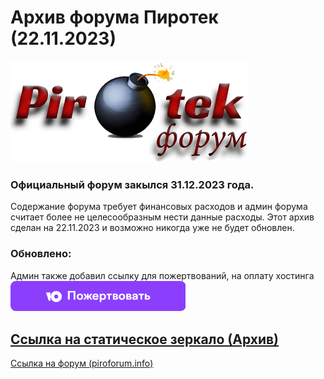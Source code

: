 # Архив форума Пиротек (22.11.2023)


<a href="https://piroforum-pirotek-archive.github.io/PIROFORUM-ARCHIVE/" target="_blank">
  <img src="png/logo.png" alt="PiroTek_Logo" width="380px">
</a>

### Официальный форум закылся 31.12.2023 года.
Cодержание форума требует финансовых расходов и админ форума считает более не целесообразным нести данные расходы. Этот архив сделан на 22.11.2023 и возможно никогда уже не будет обновлен.  


### Обновлено:  
Админ также добавил ссылку для пожертвований, на оплату хостинга  
<a href="https://yoomoney.ru/transfer/quickpay?requestId=353434323234383838315f61333633336535646633643632363933316430386563636639663030623463653566303630373461">
  <img src="donate.png" alt="Cсылку для пожертвования" width="280px">
</a>

[Ссылка на статическое зеркало (Архив)](https://piroforum-pirotek-archive.github.io/PIROFORUM-ARCHIVE/)  
---
[Ссылка на форум (piroforum.info)](https://piroforum.info/)  
